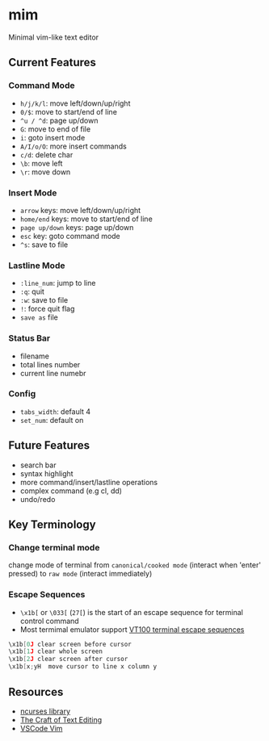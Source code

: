 # mim

Minimal vim-like text editor

## Current Features

### Command Mode

*   `h/j/k/l`: move left/down/up/right
*   `0/$`: move to start/end of line
*   `^u / ^d`: page up/down
*   `G`: move to end of file
*   `i`: goto insert mode
*   `A/I/o/O`: more insert commands
*   `c/d`: delete char
*   `\b`: move left
*   `\r`: move down

### Insert Mode

*   `arrow` keys: move left/down/up/right
*   `home/end` keys: move to start/end of line
*   `page up/down` keys: page up/down
*   `esc` key: goto command mode
*   `^s`: save to file

### Lastline Mode

*   `:line_num`: jump to line
*   `:q`: quit
*   `:w`: save to file
*   `!`: force quit flag
*   `save as` file

### Status Bar

*   filename
*   total lines number
*   current line numebr

### Config

*   `tabs_width`: default 4
*   `set_num`: default on

## Future Features

*   search bar
*   syntax highlight
*   more command/insert/lastline operations
*   complex command (e.g cl, dd)
*   undo/redo

## Key Terminology

### Change terminal mode

change mode of terminal from `canonical/cooked mode` (interact when 'enter' pressed)
to `raw mode` (interact immediately)

### Escape Sequences

*   `\x1b[` or `\033[` (`27[`) is the start of an escape sequence for terminal control command
*   Most termimal emulator support [VT100 terminal escape sequences](https://vt100.net/docs/vt100-ug/chapter3.html)

```c
\x1b[0J clear screen before cursor
\x1b[1J clear whole screen
\x1b[2J clear screen after cursor
\x1b[x;yH  move cursor to line x column y
```

## Resources

*   [ncurses library](http://www.ibiblio.org/pub/Linux/docs/HOWTO/other-formats/pdf/NCURSES-Programming-HOWTO.pdf)
*   [The Craft of Text Editing](https://www.finseth.com/craft/craft.pdf)
*   [VSCode Vim](https://github.com/VSCodeVim/Vim)

